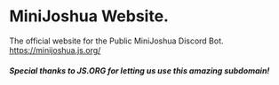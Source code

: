 # MiniJoshua Website.
The official website for the Public MiniJoshua Discord Bot.
https://minijoshua.js.org/

##### Special thanks to JS.ORG for letting us use this amazing subdomain!
